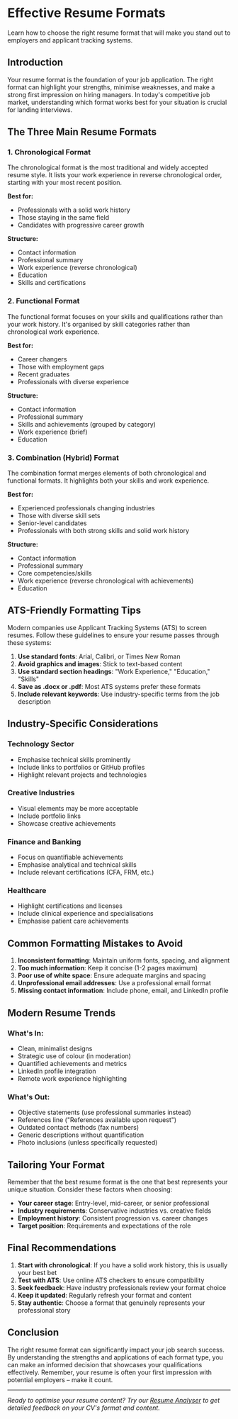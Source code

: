 # Effective Resume Formats

Learn how to choose the right resume format that will make you stand out to employers and applicant tracking systems.

## Introduction

Your resume format is the foundation of your job application. The right format can highlight your strengths, minimise weaknesses, and make a strong first impression on hiring managers. In today's competitive job market, understanding which format works best for your situation is crucial for landing interviews.

## The Three Main Resume Formats

### 1. Chronological Format

The chronological format is the most traditional and widely accepted resume style. It lists your work experience in reverse chronological order, starting with your most recent position.

**Best for:**
- Professionals with a solid work history
- Those staying in the same field
- Candidates with progressive career growth

**Structure:**
- Contact information
- Professional summary
- Work experience (reverse chronological)
- Education
- Skills and certifications

### 2. Functional Format

The functional format focuses on your skills and qualifications rather than your work history. It's organised by skill categories rather than chronological work experience.

**Best for:**
- Career changers
- Those with employment gaps
- Recent graduates
- Professionals with diverse experience

**Structure:**
- Contact information
- Professional summary
- Skills and achievements (grouped by category)
- Work experience (brief)
- Education

### 3. Combination (Hybrid) Format

The combination format merges elements of both chronological and functional formats. It highlights both your skills and work experience.

**Best for:**
- Experienced professionals changing industries
- Those with diverse skill sets
- Senior-level candidates
- Professionals with both strong skills and solid work history

**Structure:**
- Contact information
- Professional summary
- Core competencies/skills
- Work experience (reverse chronological with achievements)
- Education

## ATS-Friendly Formatting Tips

Modern companies use Applicant Tracking Systems (ATS) to screen resumes. Follow these guidelines to ensure your resume passes through these systems:

1. **Use standard fonts**: Arial, Calibri, or Times New Roman
2. **Avoid graphics and images**: Stick to text-based content
3. **Use standard section headings**: "Work Experience," "Education," "Skills"
4. **Save as .docx or .pdf**: Most ATS systems prefer these formats
5. **Include relevant keywords**: Use industry-specific terms from the job description

## Industry-Specific Considerations

### Technology Sector
- Emphasise technical skills prominently
- Include links to portfolios or GitHub profiles
- Highlight relevant projects and technologies

### Creative Industries
- Visual elements may be more acceptable
- Include portfolio links
- Showcase creative achievements

### Finance and Banking
- Focus on quantifiable achievements
- Emphasise analytical and technical skills
- Include relevant certifications (CFA, FRM, etc.)

### Healthcare
- Highlight certifications and licenses
- Include clinical experience and specialisations
- Emphasise patient care achievements

## Common Formatting Mistakes to Avoid

1. **Inconsistent formatting**: Maintain uniform fonts, spacing, and alignment
2. **Too much information**: Keep it concise (1-2 pages maximum)
3. **Poor use of white space**: Ensure adequate margins and spacing
4. **Unprofessional email addresses**: Use a professional email format
5. **Missing contact information**: Include phone, email, and LinkedIn profile

## Modern Resume Trends

### What's In:
- Clean, minimalist designs
- Strategic use of colour (in moderation)
- Quantified achievements and metrics
- LinkedIn profile integration
- Remote work experience highlighting

### What's Out:
- Objective statements (use professional summaries instead)
- References line ("References available upon request")
- Outdated contact methods (fax numbers)
- Generic descriptions without quantification
- Photo inclusions (unless specifically requested)

## Tailoring Your Format

Remember that the best resume format is the one that best represents your unique situation. Consider these factors when choosing:

- **Your career stage**: Entry-level, mid-career, or senior professional
- **Industry requirements**: Conservative industries vs. creative fields
- **Employment history**: Consistent progression vs. career changes
- **Target position**: Requirements and expectations of the role

## Final Recommendations

1. **Start with chronological**: If you have a solid work history, this is usually your best bet
2. **Test with ATS**: Use online ATS checkers to ensure compatibility
3. **Seek feedback**: Have industry professionals review your format choice
4. **Keep it updated**: Regularly refresh your format and content
5. **Stay authentic**: Choose a format that genuinely represents your professional story

## Conclusion

The right resume format can significantly impact your job search success. By understanding the strengths and applications of each format type, you can make an informed decision that showcases your qualifications effectively. Remember, your resume is often your first impression with potential employers – make it count.

---

*Ready to optimise your resume content? Try our [Resume Analyser](/resume-analyser) to get detailed feedback on your CV's format and content.* 